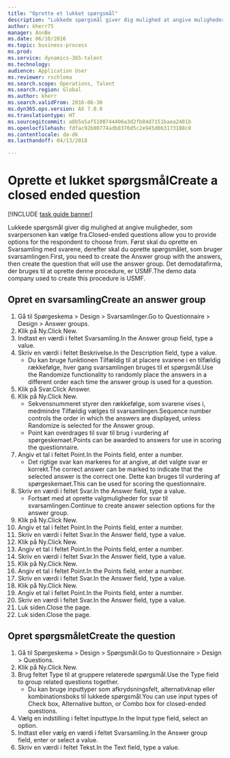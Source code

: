 ```yaml
--- 
title: "Oprette et lukket spørgsmål"
description: "Lukkede spørgsmål giver dig mulighed at angive muligheder, som svarpersonen kan vælge fra."
author: kherr75
manager: AnnBe
ms.date: 06/10/2016
ms.topic: business-process
ms.prod: 
ms.service: dynamics-365-talent
ms.technology: 
audience: Application User
ms.reviewer: rschloma
ms.search.scope: Operations, Talent
ms.search.region: Global
ms.author: kherr
ms.search.validFrom: 2016-06-30
ms.dyn365.ops.version: AX 7.0.0
ms.translationtype: HT
ms.sourcegitcommit: a8b5a5af5108744406a3d2fb84d7151baea2481b
ms.openlocfilehash: fdfac92b80774adb8376d5c2e945d063173188c8
ms.contentlocale: da-dk
ms.lasthandoff: 04/13/2018

---
```

# <a name="create-a-closed-ended-question"></a><span data-ttu-id="6eef1-103">Oprette et lukket spørgsmål</span><span class="sxs-lookup"><span data-stu-id="6eef1-103">Create a closed ended question</span></span>

[!INCLUDE [task guide banner](../../includes/task-guide-banner.md)]

<span data-ttu-id="6eef1-104">Lukkede spørgsmål giver dig mulighed at angive muligheder, som svarpersonen kan vælge fra.</span><span class="sxs-lookup"><span data-stu-id="6eef1-104">Closed-ended questions allow you to provide options for the respondent to choose from.</span></span> <span data-ttu-id="6eef1-105">Først skal du oprette en Svarsamling med svarene, derefter skal du oprette spørgsmålet, som bruger svarsamlingen.</span><span class="sxs-lookup"><span data-stu-id="6eef1-105">First, you need to create the Answer group with the answers, then create the question that will use the answer group.</span></span> <span data-ttu-id="6eef1-106">Det demodatafirma, der bruges til at oprette denne procedure, er USMF.</span><span class="sxs-lookup"><span data-stu-id="6eef1-106">The demo data company used to create this procedure is USMF.</span></span>


## <a name="create-an-answer-group"></a><span data-ttu-id="6eef1-107">Opret en svarsamling</span><span class="sxs-lookup"><span data-stu-id="6eef1-107">Create an answer group</span></span>
1. <span data-ttu-id="6eef1-108">Gå til Spørgeskema > Design > Svarsamlinger.</span><span class="sxs-lookup"><span data-stu-id="6eef1-108">Go to Questionnaire > Design > Answer groups.</span></span>
2. <span data-ttu-id="6eef1-109">Klik på Ny.</span><span class="sxs-lookup"><span data-stu-id="6eef1-109">Click New.</span></span>
3. <span data-ttu-id="6eef1-110">Indtast en værdi i feltet Svarsamling.</span><span class="sxs-lookup"><span data-stu-id="6eef1-110">In the Answer group field, type a value.</span></span>
4. <span data-ttu-id="6eef1-111">Skriv en værdi i feltet Beskrivelse.</span><span class="sxs-lookup"><span data-stu-id="6eef1-111">In the Description field, type a value.</span></span>
    * <span data-ttu-id="6eef1-112">Du kan bruge funktionen Tilfældig til at placere svarene i en tilfældig rækkefølge, hver gang svarsamlingen bruges til et spørgsmål.</span><span class="sxs-lookup"><span data-stu-id="6eef1-112">Use the Randomize functionality to randomly place the answers in a different order each time the answer group is used for a question.</span></span>  
5. <span data-ttu-id="6eef1-113">Klik på Svar.</span><span class="sxs-lookup"><span data-stu-id="6eef1-113">Click Answer.</span></span>
6. <span data-ttu-id="6eef1-114">Klik på Ny.</span><span class="sxs-lookup"><span data-stu-id="6eef1-114">Click New.</span></span>
    * <span data-ttu-id="6eef1-115">Sekvensnummeret styrer den rækkefølge, som svarene vises i, medmindre Tilfældig vælges til svarsamlingen.</span><span class="sxs-lookup"><span data-stu-id="6eef1-115">Sequence number controls the order in which the answers are displayed, unless Randomize is selected for the Answer group.</span></span>  
    * <span data-ttu-id="6eef1-116">Point kan overdrages til svar til brug i vurdering af spørgeskemaet.</span><span class="sxs-lookup"><span data-stu-id="6eef1-116">Points can be awarded to answers for use in scoring the questionnaire.</span></span>  
7. <span data-ttu-id="6eef1-117">Angiv et tal i feltet Point.</span><span class="sxs-lookup"><span data-stu-id="6eef1-117">In the Points field, enter a number.</span></span>
    * <span data-ttu-id="6eef1-118">Det rigtige svar kan markeres for at angive, at det valgte svar er korrekt.</span><span class="sxs-lookup"><span data-stu-id="6eef1-118">The correct answer can be marked to indicate that the selected answer is the correct one.</span></span> <span data-ttu-id="6eef1-119">Dette kan bruges til vurdering af spørgeskemaet.</span><span class="sxs-lookup"><span data-stu-id="6eef1-119">This can be used for scoring the questionnaire.</span></span>  
8. <span data-ttu-id="6eef1-120">Skriv en værdi i feltet Svar.</span><span class="sxs-lookup"><span data-stu-id="6eef1-120">In the Answer field, type a value.</span></span>
    * <span data-ttu-id="6eef1-121">Fortsæt med at oprette valgmuligheder for svar til svarsamlingen.</span><span class="sxs-lookup"><span data-stu-id="6eef1-121">Continue to create answer selection options for the answer group.</span></span>  
9. <span data-ttu-id="6eef1-122">Klik på Ny.</span><span class="sxs-lookup"><span data-stu-id="6eef1-122">Click New.</span></span>
10. <span data-ttu-id="6eef1-123">Angiv et tal i feltet Point.</span><span class="sxs-lookup"><span data-stu-id="6eef1-123">In the Points field, enter a number.</span></span>
11. <span data-ttu-id="6eef1-124">Skriv en værdi i feltet Svar.</span><span class="sxs-lookup"><span data-stu-id="6eef1-124">In the Answer field, type a value.</span></span>
12. <span data-ttu-id="6eef1-125">Klik på Ny.</span><span class="sxs-lookup"><span data-stu-id="6eef1-125">Click New.</span></span>
13. <span data-ttu-id="6eef1-126">Angiv et tal i feltet Point.</span><span class="sxs-lookup"><span data-stu-id="6eef1-126">In the Points field, enter a number.</span></span>
14. <span data-ttu-id="6eef1-127">Skriv en værdi i feltet Svar.</span><span class="sxs-lookup"><span data-stu-id="6eef1-127">In the Answer field, type a value.</span></span>
15. <span data-ttu-id="6eef1-128">Klik på Ny.</span><span class="sxs-lookup"><span data-stu-id="6eef1-128">Click New.</span></span>
16. <span data-ttu-id="6eef1-129">Angiv et tal i feltet Point.</span><span class="sxs-lookup"><span data-stu-id="6eef1-129">In the Points field, enter a number.</span></span>
17. <span data-ttu-id="6eef1-130">Skriv en værdi i feltet Svar.</span><span class="sxs-lookup"><span data-stu-id="6eef1-130">In the Answer field, type a value.</span></span>
18. <span data-ttu-id="6eef1-131">Klik på Ny.</span><span class="sxs-lookup"><span data-stu-id="6eef1-131">Click New.</span></span>
19. <span data-ttu-id="6eef1-132">Angiv et tal i feltet Point.</span><span class="sxs-lookup"><span data-stu-id="6eef1-132">In the Points field, enter a number.</span></span>
20. <span data-ttu-id="6eef1-133">Skriv en værdi i feltet Svar.</span><span class="sxs-lookup"><span data-stu-id="6eef1-133">In the Answer field, type a value.</span></span>
21. <span data-ttu-id="6eef1-134">Luk siden.</span><span class="sxs-lookup"><span data-stu-id="6eef1-134">Close the page.</span></span>
22. <span data-ttu-id="6eef1-135">Luk siden.</span><span class="sxs-lookup"><span data-stu-id="6eef1-135">Close the page.</span></span>

## <a name="create-the-question"></a><span data-ttu-id="6eef1-136">Opret spørgsmålet</span><span class="sxs-lookup"><span data-stu-id="6eef1-136">Create the question</span></span>
1. <span data-ttu-id="6eef1-137">Gå til Spørgeskema > Design > Spørgsmål.</span><span class="sxs-lookup"><span data-stu-id="6eef1-137">Go to Questionnaire > Design > Questions.</span></span>
2. <span data-ttu-id="6eef1-138">Klik på Ny.</span><span class="sxs-lookup"><span data-stu-id="6eef1-138">Click New.</span></span>
3. <span data-ttu-id="6eef1-139">Brug feltet Type til at gruppere relaterede spørgsmål.</span><span class="sxs-lookup"><span data-stu-id="6eef1-139">Use the Type field to group related questions together.</span></span>
    * <span data-ttu-id="6eef1-140">Du kan bruge inputtyper som afkrydsningsfelt, alternativknap eller kombinationsboks til lukkede spørgsmål.</span><span class="sxs-lookup"><span data-stu-id="6eef1-140">You can use input types of Check box, Alternative button, or Combo box for closed-ended questions.</span></span>  
4. <span data-ttu-id="6eef1-141">Vælg en indstilling i feltet Inputtype.</span><span class="sxs-lookup"><span data-stu-id="6eef1-141">In the Input type field, select an option.</span></span>
5. <span data-ttu-id="6eef1-142">Indtast eller vælg en værdi i feltet Svarsamling.</span><span class="sxs-lookup"><span data-stu-id="6eef1-142">In the Answer group field, enter or select a value.</span></span>
6. <span data-ttu-id="6eef1-143">Skriv en værdi i feltet Tekst.</span><span class="sxs-lookup"><span data-stu-id="6eef1-143">In the Text field, type a value.</span></span>


